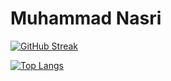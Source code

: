 # Muhammad Nasri
[![GitHub Streak](https://github-readme-streak-stats.herokuapp.com/?user=nasrie-cyber&theme=dark&hide_border=true)](https://git.io/streak-stats)

[![Top Langs](https://github-readme-stats.vercel.app/api/top-langs/?username=nasrie-cyber&exclude_repo=github-readme-stats,nasrie-cyber.github.io&langs_count=10&layout=compact&theme=radical)](https://github.com/anuraghazra/github-readme-stats)

